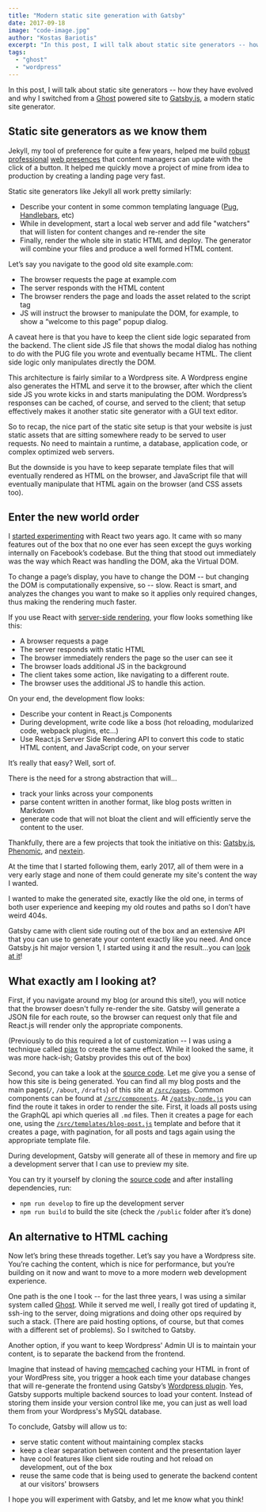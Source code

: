 ```yaml
---
title: "Modern static site generation with Gatsby"
date: 2017-09-18
image: "code-image.jpg"
author: "Kostas Bariotis"
excerpt: "In this post, I will talk about static site generators -- how they have evolved and why I switched from a Ghost powered site to Gatsby.js, a modern static site generator."
tags:
  - "ghost"
  - "wordpress"
---
```


In this post, I will talk about static site generators -- how they have evolved and why I switched from a [Ghost](https://ghost.org) powered site to [Gatsby.js](/), a modern static site generator.

## Static site generators as we know them

Jekyll, my tool of preference for quite a few years, helped me build [robust](http://devastation.tv) [professional](http://devitconf.org) [web presences](http://skgtech.io) that content managers can update with the click of a button. It helped me quickly move a project of mine from idea to production by creating a landing page very fast.

Static site generators like Jekyll all work pretty similarly:

- Describe your content in some common templating language ([Pug](http://pugjs.org), [Handlebars](http://handlebarsjs.com), etc)
- While in development, start a local web server and add file "watchers" that will listen for content changes and re-render the site
- Finally, render the whole site in static HTML and deploy. The generator will combine your files and produce a well formed HTML content.

Let’s say you navigate to the good old site example.com:

- The browser requests the page at example.com
- The server responds with the HTML content
- The browser renders the page and loads the asset related to the script tag
- JS will instruct the browser to manipulate the DOM, for example, to show a “welcome to this page” popup dialog.

A caveat here is that you have to keep the client side logic separated from the backend. The client side JS file that shows the modal dialog has nothing to do with the PUG file you wrote and eventually became HTML. The client side logic only manipulates directly the DOM.

This architecture is fairly similar to a Wordpress site. A Wordpress engine also generates the HTML and serve it to the browser, after which the client side JS you wrote kicks in and starts manipulating the DOM. Wordpress’s responses can be cached, of course, and served to the client; that setup effectively makes it another static site generator with a GUI text editor.

So to recap, the nice part of the static site setup is that your website is just static assets that are sitting somewhere ready to be served to user requests. No need to maintain a runtime, a database, application code, or complex optimized web servers.

But the downside is you have to keep separate template files that will eventually rendered as HTML on the browser, and JavaScript file that will eventually manipulate that HTML again on the browser (and CSS assets too).

## Enter the new world order

I [started experimenting](https://kostasbariotis.com/hands-on-react-js/) with React two years ago. It came with so many features out of the box that no one ever has seen except the guys working internally on Facebook’s codebase. But the thing that stood out immediately was the way which React was handling the DOM, aka the Virtual DOM.

To change a page’s display, you have to change the DOM -- but changing the DOM is computationally expensive, so -- slow. React is smart, and analyzes the changes you want to make so it applies only required changes, thus making the rendering much faster.

If you use React with [server-side rendering](https://facebook.github.io/react/docs/react-dom-server.html), your flow looks something like this:

- A browser requests a page
- The server responds with static HTML
- The browser immediately renders the page so the user can see it
- The browser loads additional JS in the background
- The client takes some action, like navigating to a different route.
- The browser uses the additional JS to handle this action.

On your end, the development flow looks:

- Describe your content in React.js Components
- During development, write code like a boss (hot reloading, modularized code, webpack plugins, etc...)
- Use React.js Server Side Rendering API to convert this code to static HTML content, and JavaScript code, on your server

It’s really that easy? Well, sort of.

There is the need for a strong abstraction that will…

- track your links across your components
- parse content written in another format, like blog posts written in Markdown
- generate code that will not bloat the client and will efficiently serve the content to the user.

Thankfully, there are a few projects that took the initiative on this: [Gatsby.js](/), [Phenomic](https://phenomic.io), and [nextein](https://nextein.now.sh).

At the time that I started following them, early 2017, all of them were in a very early stage and none of them could generate my site's content the way I wanted.

I wanted to make the generated site, exactly like the old one, in terms of both user experience and keeping my old routes and paths so I don’t have weird 404s.

Gatsby came with client side routing out of the box and an extensive API that you can use to generate your content exactly like you need. And once Gatsby.js hit major version 1, I started using it and the result...you can [look at it](https://kostasbariotis.com/)!

## What exactly am I looking at?

First, if you navigate around my blog (or around this site!), you will notice that the browser doesn't fully re-render the site. Gatsby will generate a JSON file for each route, so the browser can request only that file and React.js will render only the appropriate components.

(Previously to do this required a lot of customization -- I was using a technique called [pjax](https://github.com/kbariotis/kostasbariotis.com__ghost-theme/blob/master/src/js/app.js#L11) to create the same effect. While it looked the same, it was more hack-ish; Gatsby provides this out of the box)

Second, you can take a look at the [source code](https://github.com/kbariotis/kostasbariotis.com). Let me give you a sense of how this site is being generated. You can find all my blog posts and the main pages(`/`, `/about`, `/drafts`) of this site at [`/src/pages`](https://github.com/kbariotis/kostasbariotis.com/tree/master/src/pages). Common components can be found at [`/src/components`](https://github.com/kbariotis/kostasbariotis.com/tree/master/src/components). At [`/gatsby-node.js`](https://github.com/kbariotis/kostasbariotis.com/tree/master/gatsby-node.js) you can find the route it takes in order to render the site. First, it loads all posts using the GraphQL api which queries all `.md` files. Then it creates a page for each one, using the [`/src/templates/blog-post.js`](https://github.com/kbariotis/kostasbariotis.com/tree/master/src/templates/blog-post.js) template and before that it creates a page, with pagination, for all posts and tags again using the appropriate template file.

During development, Gatsby will generate all of these in memory and fire up a development server that I can use to preview my site.

You can try it yourself by cloning the [source code](https://github.com/kbariotis/kostasbariotis.com) and after installing dependencies, run:

- `npm run develop` to fire up the development server
- `npm run build` to build the site (check the `/public` folder after it’s done)

## An alternative to HTML caching

Now let’s bring these threads together. Let’s say you have a Wordpress site. You’re caching the content, which is nice for performance, but you’re building on it now and want to move to a more modern web development experience.

One path is the one I took -- for the last three years, I was using a similar system called [Ghost](https://ghost.org). While it served me well, I really got tired of updating it, ssh-ing to the server, doing migrations and doing other ops required by such a stack. (There are paid hosting options, of course, but that comes with a different set of problems). So I switched to Gatsby.

Another option, if you want to keep Wordpress' Admin UI is to maintain your content, is to separate the backend from the frontend.

Imagine that instead of having [memcached](https://memcached.org/) caching your HTML in front of your WordPress site, you trigger a hook each time your database changes that will re-generate the frontend using Gatsby’s [Wordpress plugin](/packages/gatsby-source-wordpress/). Yes, Gatsby supports multiple backend sources to load your content. Instead of storing them inside your version control like me, you can just as well load them from your Wordpress's MySQL database.

To conclude, Gatsby will allow us to:

- serve static content without maintaining complex stacks
- keep a clear separation between content and the presentation layer
- have cool features like client side routing and hot reload on development, out of the box
- reuse the same code that is being used to generate the backend content at our visitors' browsers

I hope you will experiment with Gatsby, and let me know what you think!